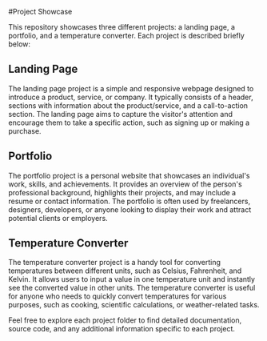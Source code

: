 #Project Showcase

This repository showcases three different projects: a landing page, a portfolio, and a temperature converter. Each project is described briefly below:

## Landing Page

The landing page project is a simple and responsive webpage designed to introduce a product, service, or company. It typically consists of a header, sections with information about the product/service, and a call-to-action section. The landing page aims to capture the visitor's attention and encourage them to take a specific action, such as signing up or making a purchase.

## Portfolio

The portfolio project is a personal website that showcases an individual's work, skills, and achievements. It provides an overview of the person's professional background, highlights their projects, and may include a resume or contact information. The portfolio is often used by freelancers, designers, developers, or anyone looking to display their work and attract potential clients or employers.

## Temperature Converter

The temperature converter project is a handy tool for converting temperatures between different units, such as Celsius, Fahrenheit, and Kelvin. It allows users to input a value in one temperature unit and instantly see the converted value in other units. The temperature converter is useful for anyone who needs to quickly convert temperatures for various purposes, such as cooking, scientific calculations, or weather-related tasks.

Feel free to explore each project folder to find detailed documentation, source code, and any additional information specific to each project.

